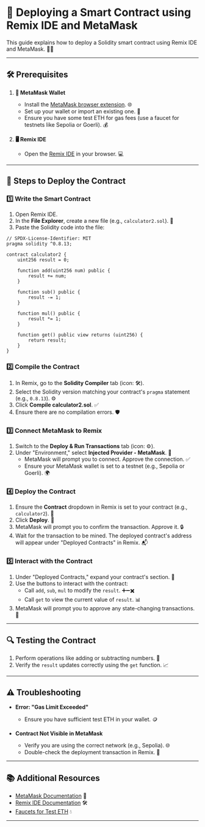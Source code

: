 # 🚀 Deploying a Smart Contract using Remix IDE and MetaMask

This guide explains how to deploy a Solidity smart contract using Remix IDE and MetaMask. 🧑‍💻

---

## **🛠️ Prerequisites**

1. **🦊 MetaMask Wallet**
   - Install the [MetaMask browser extension](https://metamask.io/). 🌐
   - Set up your wallet or import an existing one. 🔑
   - Ensure you have some test ETH for gas fees (use a faucet for testnets like Sepolia or Goerli). 💰

2. **🖥️ Remix IDE**
   - Open the [Remix IDE](https://remix.ethereum.org/) in your browser. 💻

---

## **📜 Steps to Deploy the Contract**

### **1️⃣ Write the Smart Contract**

1. Open Remix IDE.
2. In the **File Explorer**, create a new file (e.g., `calculator2.sol`). 📂
3. Paste the Solidity code into the file:

```solidity
// SPDX-License-Identifier: MIT
pragma solidity ^0.8.13;

contract calculator2 {
    uint256 result = 0;

    function add(uint256 num) public {
        result += num;
    }

    function sub() public {
        result -= 1;
    }

    function mul() public {
        result *= 1;
    }

    function get() public view returns (uint256) {
        return result;
    }
}
```

### **2️⃣ Compile the Contract**

1. In Remix, go to the **Solidity Compiler** tab (icon: 🛠️).
2. Select the Solidity version matching your contract's `pragma` statement (e.g., `0.8.13`). ⚙️
3. Click **Compile calculator2.sol**. ✅
4. Ensure there are no compilation errors. 🛡️

### **3️⃣ Connect MetaMask to Remix**

1. Switch to the **Deploy & Run Transactions** tab (icon: ⚙️).
2. Under "Environment," select **Injected Provider - MetaMask**. 🦊
   - MetaMask will prompt you to connect. Approve the connection. ✅
   - Ensure your MetaMask wallet is set to a testnet (e.g., Sepolia or Goerli). 🌍

### **4️⃣ Deploy the Contract**

1. Ensure the **Contract** dropdown in Remix is set to your contract (e.g., `calculator2`). 📜
2. Click **Deploy**. 🚀
3. MetaMask will prompt you to confirm the transaction. Approve it. 🔒
4. Wait for the transaction to be mined. The deployed contract's address will appear under "Deployed Contracts" in Remix. 📬

### **5️⃣ Interact with the Contract**

1. Under "Deployed Contracts," expand your contract's section. 📂
2. Use the buttons to interact with the contract:
   - Call `add`, `sub`, `mul` to modify the `result`. ➕➖✖️
   - Call `get` to view the current value of `result`. 📊
3. MetaMask will prompt you to approve any state-changing transactions. 🔐

---

## **🔍 Testing the Contract**

1. Perform operations like adding or subtracting numbers. 🔢
2. Verify the `result` updates correctly using the `get` function. 📈

---

## **⚠️ Troubleshooting**

- **Error: "Gas Limit Exceeded"**
  - Ensure you have sufficient test ETH in your wallet. 🪙

- **Contract Not Visible in MetaMask**
  - Verify you are using the correct network (e.g., Sepolia). 🌐
  - Double-check the deployment transaction in Remix. 🔄

---

## **📚 Additional Resources**

- [MetaMask Documentation](https://metamask.io/faqs.html) 🦊
- [Remix IDE Documentation](https://remix-ide.readthedocs.io/en/latest/) 🛠️
- [Faucets for Test ETH](https://faucets.chain.link/) 💧

---

